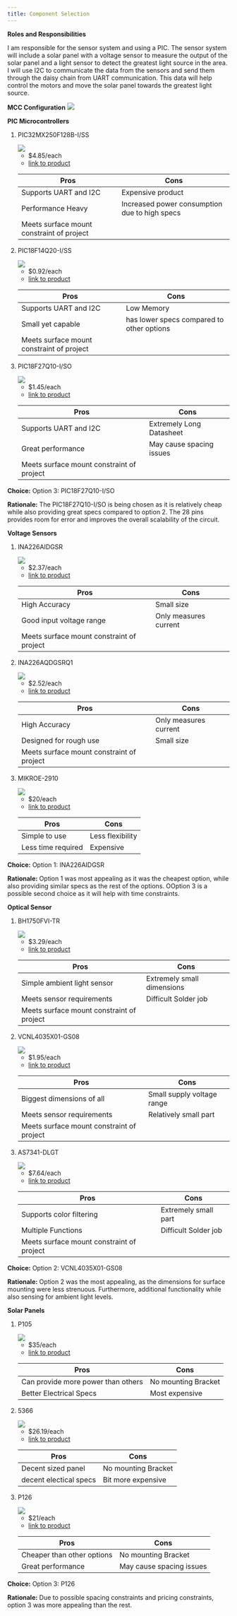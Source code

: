 ```yaml
---
title: Component Selection
---
```


**Roles and Responsibilities**

I am responsible for the sensor system and using a PIC. The sensor system will include a solar panel with a voltage sensor to measure the output of the solar panel and a light sensor to detect the greatest light source in the area. I will use I2C to communicate the data from the sensors and send them through the daisy chain from UART communication. This data will help control the motors and move the solar panel towards the greatest light source. 

**MCC Configuration**
<img src="https://github.com/MaximusMathews/mmathe26.github.io/blob/main/docs/EGR314%20_component_selection_pictures/MCC_Config.png?raw=true">

**PIC Microcontrollers**

1. PIC32MX250F128B-I/SS

    <img src="https://github.com/MaximusMathews/mmathe26.github.io/blob/main/docs/EGR314%20_component_selection_pictures/pic1.jpeg?raw=true">

    * $4.85/each
    * [link to product](https://www.digikey.com/en/products/detail/microchip-technology/PIC32MX250F128B-I-SS/3046658)

    | Pros                                      | Cons                                                             |
    | ----------------------------------------- | ---------------------------------------------------------------- |
    | Supports UART and I2C                     | Expensive product                                                |
    | Performance Heavy                         | Increased power consumption due to high specs                    |
    | Meets surface mount constraint of project |

2. PIC18F14Q20-I/SS

    <img src="https://github.com/MaximusMathews/mmathe26.github.io/blob/main/docs/EGR314%20_component_selection_pictures/pic2.jpeg?raw=true">

    * $0.92/each
    * [link to product](https://www.digikey.com/en/products/detail/microchip-technology/PIC18F14Q20-I-SS/24617052)

    | Pros                                      | Cons                                                             |
    | ----------------------------------------- | ---------------------------------------------------------------- |
    | Supports UART and I2C                     | Low Memory                                                       |
    | Small yet capable                         | has lower specs compared to other options                        |
    | Meets surface mount constraint of project |

3. PIC18F27Q10-I/SO

    <img src="https://github.com/MaximusMathews/mmathe26.github.io/blob/main/docs/EGR314%20_component_selection_pictures/pic3.jpeg?raw=true">

    * $1.45/each
    * [link to product](https://www.digikey.com/en/products/detail/microchip-technology/PIC18F27Q10-I-SO/10064343)

    | Pros                                      | Cons                                                             |
    | ----------------------------------------- | ---------------------------------------------------------------- |
    | Supports UART and I2C                     | Extremely Long Datasheet                                         |
    | Great performance                         | May cause spacing issues                                         |
    | Meets surface mount constraint of project |


**Choice:** Option 3: PIC18F27Q10-I/SO

**Rationale:** The PIC18F27Q10-I/SO is being chosen as it is relatively cheap while also providing great specs compared to option 2. The 28 pins provides room for error and improves the overall scalability of the circuit.

**Voltage Sensors**

1. INA226AIDGSR

    <img src="https://github.com/MaximusMathews/mmathe26.github.io/blob/main/docs/EGR314%20_component_selection_pictures/voltsens1.jpeg?raw=true">

    * $2.37/each
    * [link to product](https://www.digikey.com/en/products/detail/texas-instruments/INA226AIDGSR/2687236)

    | Pros                                      | Cons                                                             |
    | ----------------------------------------- | ---------------------------------------------------------------- |
    | High Accuracy                             | Small size                                                       |
    | Good input voltage range                  | Only measures current                                            |
    | Meets surface mount constraint of project |

2. INA226AQDGSRQ1

    <img src="https://github.com/MaximusMathews/mmathe26.github.io/blob/main/docs/EGR314%20_component_selection_pictures/voltsens2.jpeg?raw=true">

    * $2.52/each
    * [link to product](https://www.digikey.com/en/products/detail/texas-instruments/INA226AQDGSRQ1/5404241)

    | Pros                                      | Cons                                                             |
    | ----------------------------------------- | ---------------------------------------------------------------- |
    | High Accuracy                             | Only measures current                                            |
    | Designed for rough use                    | Small size                                                       |
    | Meets surface mount constraint of project |

3. MIKROE-2910

    <img src="https://github.com/MaximusMathews/mmathe26.github.io/blob/main/docs/EGR314%20_component_selection_pictures/voltsens3.jpg?raw=true">

    * $20/each
    * [link to product](https://www.digikey.com/en/products/detail/mikroelektronika/MIKROE-2910/8440417)

    | Pros                                      | Cons                                                             |
    | ----------------------------------------- | ---------------------------------------------------------------- |
    | Simple to use                             | Less flexibility                                                 |
    | Less time required                        | Expensive                                                        |


**Choice:** Option 1: INA226AIDGSR

**Rationale:** Option 1 was most appealing as it was the cheapest option, while also providing similar specs as the rest of the options. OOption 3 is a possible second choice as it will help with time constraints.

**Optical Sensor**

1. BH1750FVI-TR

    <img src="https://github.com/MaximusMathews/mmathe26.github.io/blob/main/docs/EGR314%20_component_selection_pictures/optsens1.jpg?raw=true">

    * $3.29/each
    * [link to product](https://www.digikey.com/en/products/detail/rohm-semiconductor/BH1750FVI-TR/2041441?s=N4IgTCBcDaIEIAkCMB2ArABgGIDUCSIAugL5A)

    | Pros                                      | Cons                                                             |
    | ----------------------------------------- | ---------------------------------------------------------------- |
    | Simple ambient light sensor               | Extremely small dimensions                                       |
    | Meets sensor requirements                 | Difficult Solder job                                             |
    | Meets surface mount constraint of project |

2. VCNL4035X01-GS08

    <img src="https://github.com/MaximusMathews/mmathe26.github.io/blob/main/docs/EGR314%20_component_selection_pictures/optsens2.jpg?raw=true">

    * $1.95/each
    * [link to product](https://www.digikey.com/en/products/detail/vishay-semiconductor-opto-division/VCNL4035X01-GS08/6596530)

    | Pros                                      | Cons                                                             |
    | ----------------------------------------- | ---------------------------------------------------------------- |
    | Biggest dimensions of all                 | Small supply voltage range                                       |
    | Meets sensor requirements                 | Relatively small part                                            |
    | Meets surface mount constraint of project |

3. AS7341-DLGT

    <img src="https://github.com/MaximusMathews/mmathe26.github.io/blob/main/docs/EGR314%20_component_selection_pictures/optsens3.jpg?raw=true">

    * $7.64/each
    * [link to product](https://www.digikey.com/en/products/detail/ams-osram-usa-inc/AS7341-DLGT/9996231)

    | Pros                                      | Cons                                                             |
    | ----------------------------------------- | ---------------------------------------------------------------- |
    | Supports color filtering                  | Extremely small part                                             |
    | Multiple Functions                        | Difficult Solder job                                             |
    | Meets surface mount constraint of project |


**Choice:** Option 2: VCNL4035X01-GS08

**Rationale:** Option 2 was the most appealing, as the dimensions for surface mounting were less strenuous. Furthermore, additional functionality while also sensing for ambient light levels. 

**Solar Panels**

1. P105

    <img src="https://github.com/MaximusMathews/mmathe26.github.io/blob/main/docs/EGR314%20_component_selection_pictures/panel1.jpg?raw=true">

    * $35/each
    * [link to product](https://www.digikey.com/en/products/detail/voltaic-systems/P105/12154975)

    | Pros                                      | Cons                                                             |
    | ----------------------------------------- | ---------------------------------------------------------------- |
    | Can provide more power than others        | No mounting Bracket                                              |
    | Better Electrical Specs                   | Most expensive                                                        

2. 5366

    <img src="https://github.com/MaximusMathews/mmathe26.github.io/blob/main/docs/EGR314%20_component_selection_pictures/panel2.jpg?raw=true">

    * $26.19/each
    * [link to product](https://www.digikey.com/en/products/detail/adafruit-industries-llc/5366/15998627)

    | Pros                                      | Cons                                                             |
    | ----------------------------------------- | ---------------------------------------------------------------- |
    | Decent sized panel                        | No mounting Bracket                                              |
    | decent electical specs                    | Bit more expensive                                               |

3. P126

    <img src="https://github.com/MaximusMathews/mmathe26.github.io/blob/main/docs/EGR314%20_component_selection_pictures/panel3.jpg?raw=true">

    * $21/each
    * [link to product](https://www.digikey.com/en/products/detail/voltaic-systems/P126/18069490)

    | Pros                                      | Cons                                                             |
    | ----------------------------------------- | ---------------------------------------------------------------- |
    | Cheaper than other options                | No mounting Bracket                                              |
    | Great performance                         | May cause spacing issues                                         |


**Choice:** Option 3: P126

**Rationale:** Due to possible spacing constraints and pricing constraints, option 3 was more appealing than the rest.
